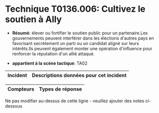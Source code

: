 # Technique T0136.006: Cultivez le soutien à Ally

* **Résumé**: élever ou fortifier le soutien public pour un partenaire.Les gouvernements peuvent interférer dans les élections d'autres pays en favorisant secrètement un parti ou un candidat aligné sur leurs intérêts.Ils peuvent également monter une opération d'influence pour renforcer la réputation d'un allié attaqué.

* **appartient à la scène tactique**: TA02


|Incident |Descriptions données pour cet incident |
|-------- |-------------------- |



|Compteurs |Types de réponse |
|-------- |-------------- |


Ne pas modifier au-dessus de cette ligne - veuillez ajouter des notes ci-dessous